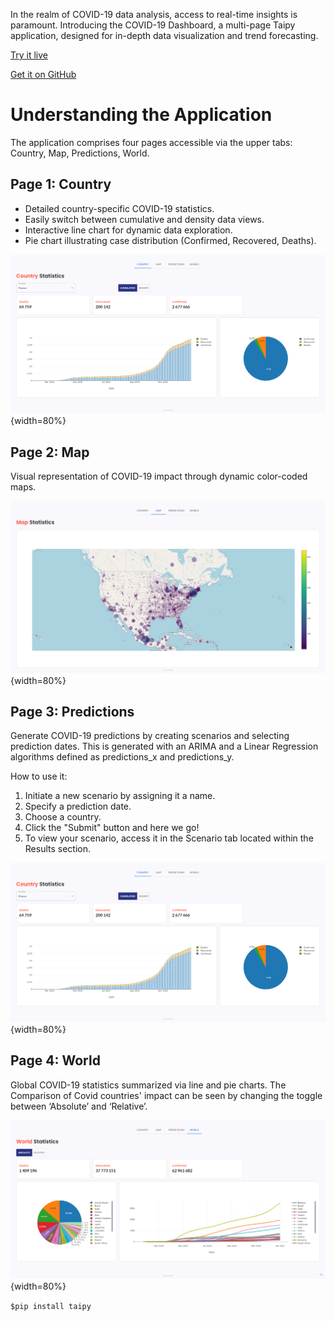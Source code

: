 In the realm of COVID-19 data analysis, access to real-time insights is paramount.
Introducing the COVID-19 Dashboard, a multi-page Taipy application, designed for
in-depth data visualization and trend forecasting.

[Try it live](https://covid-dashboard.taipy.cloud/Country) 

[Get it on GitHub](https://github.com/Avaiga/demo-covid-dashboard)

# Understanding the Application
The application comprises four pages accessible via the upper tabs: Country, Map, Predictions, 
World.

## Page 1: Country
- Detailed country-specific COVID-19 statistics.
- Easily switch between cumulative and density data views.
- Interactive line chart for dynamic data exploration.
- Pie chart illustrating case distribution (Confirmed, Recovered, Deaths).

![Country](images/covid-dashboard-country.png){width=80%}

## Page 2: Map
Visual representation of COVID-19 impact through dynamic color-coded maps.

![Map](images/covid-dashboard-map.png){width=80%}


## Page 3: Predictions
Generate COVID-19 predictions by creating scenarios and selecting prediction
dates. This is generated with an ARIMA and a Linear Regression algorithms defined as 
predictions_x and predictions_y.

How to use it:

1. Initiate a new scenario by assigning it a name.
2. Specify a prediction date.
3. Choose a country.
4. Click the "Submit" button and here we go!
5. To view your scenario, access it in the Scenario tab located within the Results section.

![Country](images/covid-dashboard-country.png){width=80%}


## Page 4: World
Global COVID-19 statistics summarized via line and pie charts. The Comparison of Covid 
countries' impact can be seen by changing the toggle between ‘Absolute’ and ‘Relative’.  

![World](images/covid-dashboard-world.png){width=80%}


```$pip install taipy```
